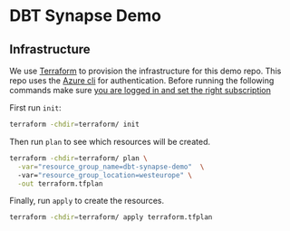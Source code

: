 # DBT Synapse Demo

## Infrastructure

We use [Terraform](https://www.terraform.io/) to provision the infrastructure
for this demo repo. This repo uses the [Azure cli](https://docs.microsoft.com/en-us/cli/azure/install-azure-cli) 
for authentication. Before running the following commands make sure [you are logged
in and set the right subscription](https://registry.terraform.io/providers/hashicorp/azurerm/latest/docs/guides/azure_cli)

First run `init`:

```bash
terraform -chdir=terraform/ init
```

Then run `plan` to see which resources will be created.

```bash
terraform -chdir=terraform/ plan \
  -var="resource_group_name=dbt-synapse-demo"  \ 
  -var="resource_group_location=westeurope" \
  -out terraform.tfplan
```

Finally, run `apply` to create the resources.

```bash
terraform -chdir=terraform/ apply terraform.tfplan
```


